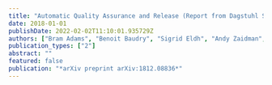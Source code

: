```yaml
---
title: "Automatic Quality Assurance and Release (Report from Dagstuhl Seminar 18122)"
date: 2018-01-01
publishDate: 2022-02-02T11:10:01.935729Z
authors: ["Bram Adams", "Benoit Baudry", "Sigrid Eldh", "Andy Zaidman", "Gerald Schermann"]
publication_types: ["2"]
abstract: ""
featured: false
publication: "*arXiv preprint arXiv:1812.08836*"
---
```


